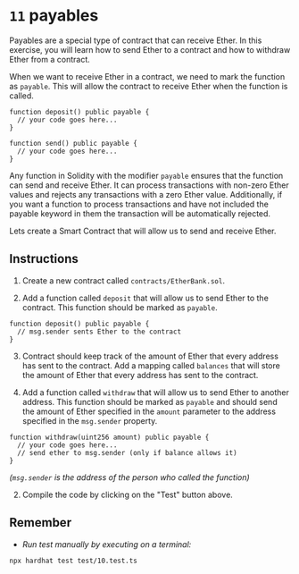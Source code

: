 # `11` payables

Payables are a special type of contract that can receive Ether. In this exercise, you will learn how to send Ether to a contract and how to withdraw Ether from a contract.

When we want to receive Ether in a contract, we need to mark the function as `payable`. This will allow the contract to receive Ether when the function is called.

```solidity
function deposit() public payable {
  // your code goes here...
}

function send() public payable {
  // your code goes here...
}

```

Any function in Solidity with the modifier `payable` ensures that the function can send and receive Ether. It can process transactions with non-zero Ether values and rejects any transactions with a zero Ether value. Additionally, if you want a function to process transactions and have not included the payable keyword in them the transaction will be automatically rejected.

Lets create a Smart Contract that will allow us to send and receive Ether.

## Instructions

1. Create a new contract called `contracts/EtherBank.sol`.

2. Add a function called `deposit` that will allow us to send Ether to the contract. This function should be marked as `payable`.

```solidity
function deposit() public payable {
  // msg.sender sents Ether to the contract
}

```

3. Contract should keep track of the amount of Ether that every address has sent to the contract. Add a mapping called `balances` that will store the amount of Ether that every address has sent to the contract.

4. Add a function called `withdraw` that will allow us to send Ether to another address. This function should be marked as `payable` and should send the amount of Ether specified in the `amount` parameter to the address specified in the `msg.sender` property.

```solidity
function withdraw(uint256 amount) public payable {
  // your code goes here...
  // send ether to msg.sender (only if balance allows it)
}

```

_(`msg.sender` is the address of the person who called the function)_

2. Compile the code by clicking on the "Test" button above.

## Remember

- _Run test manually by executing on a terminal:_

```shell
npx hardhat test test/10.test.ts
```
